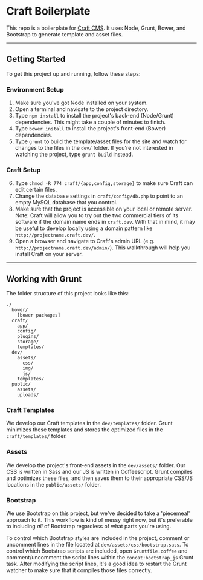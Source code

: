 # Craft Boilerplate

This repo is a boilerplate for [Craft CMS](http://buildwithcraft.com/). It uses Node, Grunt, Bower, and Bootstrap to generate template and asset files.

- - -

## Getting Started

To get this project up and running, follow these steps:

### Environment Setup

1. Make sure you've got Node installed on your system.
2. Open a terminal and navigate to the project directory.
3. Type `npm install` to install the project's back-end (Node/Grunt) dependencies. This might take a couple of minutes to finish.
4. Type `bower install` to install the project's front-end (Bower) dependencies.
5. Type `grunt` to build the template/asset files for the site and watch for changes to the files in the `dev/` folder. If you're not interested in watching the project, type `grunt build` instead.

### Craft Setup

6. Type `chmod -R 774 craft/{app,config,storage}` to make sure Craft can edit certain files.
7. Change the database settings in `craft/config/db.php` to point to an empty MySQL database that you control.
8. Make sure that the project is accessible on your local or remote server. Note: Craft will allow you to try out the two commercial tiers of its software if the domain name ends in `craft.dev`. With that in mind, it may be useful to develop locally using a domain pattern like `http://projectname.craft.dev/`.
9. Open a browser and navigate to Craft's admin URL (e.g. `http://projectname.craft.dev/admin/`). This walkthrough will help you install Craft on your server.

- - -

## Working with Grunt

The folder structure of this project looks like this:

    ./
      bower/
        [bower packages]
      craft/
        app/
        config/
        plugins/
        storage/
        templates/
      dev/
        assets/
          css/
          img/
          js/
        templates/
      public/
        assets/
        uploads/

### Craft Templates

We develop our Craft templates in the `dev/templates/` folder. Grunt minimizes these templates and stores the optimized files in the `craft/templates/` folder.

### Assets

We develop the project's front-end assets in the `dev/assets/` folder. Our CSS is written in Sass and our JS is written in Coffeescript. Grunt compiles and optimizes these files, and then saves them to their appropriate CSS/JS locations in the `public/assets/` folder.

### Bootstrap

We use Bootstrap on this project, but we've decided to take a 'piecemeal' approach to it. This workflow is kind of messy right now, but it's preferable to including _all_ of Bootstrap regardless of what parts you're using.

To control which Bootstrap styles are included in the project, comment or uncomment lines in the file located at `dev/assets/css/bootstrap.sass`. To control which Bootstrap scripts are included, open `Gruntfile.coffee` and comment/uncomment the script lines within the `concat:bootstrap_js` Grunt task. After modifying the script lines, it's a good idea to restart the Grunt watcher to make sure that it compiles those files correctly.
